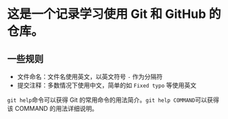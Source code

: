 这是一个记录学习使用 Git 和 GitHub 的仓库。
==========================================

## 一些规则

 *  文件命名：文件名使用英文，以英文符号 `-` 作为分隔符
 *  提交注释：多数情况下使用中文，简单的如 `Fixed typo` 等使用英文

`git help`命令可以获得 Git 的常用命令的用法简介。`git help COMMAND`可以获得该 COMMAND 的用法详细说明。
